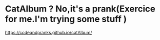# CatAlbum ? No,it's a prank(Exercice for me.I'm trying some stuff )
https://codeandpranks.github.io/catAlbum/
